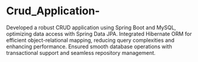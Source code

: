 # Crud_Application-
Developed a robust CRUD application using Spring Boot and MySQL, optimizing data access with Spring Data JPA. Integrated Hibernate ORM for efficient object-relational mapping, reducing query complexities and enhancing performance. Ensured smooth database operations with transactional support and seamless repository management.
